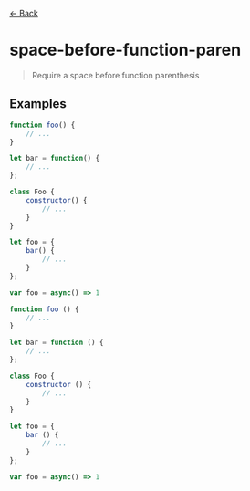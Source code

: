 [&#x2190; Back](./)
# space-before-function-paren

> Require a space before function parenthesis 

 

## Examples

<code-highlight>
 
<div slot="correct">

```js
function foo() {
    // ...
}

let bar = function() {
    // ...
};

class Foo {
    constructor() {
        // ...
    }
}

let foo = {
    bar() {
        // ...
    }
};

var foo = async() => 1
```

</div>

 
<div slot="incorrect">

```js
function foo () {
    // ...
}

let bar = function () {
    // ...
};

class Foo {
    constructor () {
        // ...
    }
}

let foo = {
    bar () {
        // ...
    }
};

var foo = async() => 1
```

</div>

 
</code-highlight>

